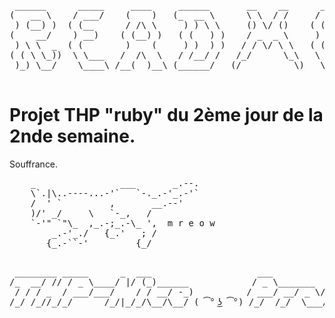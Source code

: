 <pre>
 ______      _____     ____     ______       __    __      _____  
(   __ \    / ___/    (    )   (_  __ \      \ \  / /     / ___/  
 ) (__) )  ( (__      / /\ \     ) ) \ \     () \/ ()    ( (__    
(    __/    ) __)    ( (__) )   ( (   ) )    / _  _ \     ) __)   
 ) \ \  _  ( (        )    (     ) )  ) )   / / \/ \ \   ( (      
( ( \ \_))  \ \___   /  /\  \   / /__/ /   /_/      \_\   \ \___  
 )_) \__/    \____\ /__(  )__\ (______/   (/          \)   \____\ 
                                                                  
</pre>

# Projet THP "ruby" du 2ème jour de la 2nde semaine.

Souffrance.


<pre>
    _                ___       _.--.
    \`.|\..----...-'`   `-._.-'_.-'`
    /  ' `         ,       __.--'
    )/' _/     \   `-_,   /
    `-'" `"\_  ,_.-;_.-\_ ',  m r e o w
        _.-'_./   {_.'   ; /
       {_.-``-'         {_/

</pre>
<pre>
 ________ _____      _  ___                    ___              __         __  _         
/_  __/ // / _ \____/ |/ (_)______            / _ \_______  ___/ /_ ______/ /_(_)__  ___ 
 / / / _  / ___/___/    / / __/ -_)          / ___/ __/ _ \/ _  / // / __/ __/ / _ \/ _ \
/_/ /_//_/_/      /_/|_/_/\__/\__/ ( ͡° ͜ʖ ͡°) /_/  /_/  \___/\_,_/\_,_/\__/\__/_/\___/_//_/
</pre>
                     
